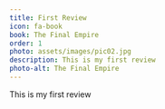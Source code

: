 ```yaml
---
title: First Review
icon: fa-book
book: The Final Empire
order: 1
photo: assets/images/pic02.jpg
description: This is my first review
photo-alt: The Final Empire
---
```


<a href="#" class="image featured"></a>

<p> This is my first review</p>